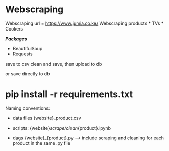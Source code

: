 # Webscraping

Webscraping url = https://www.jumia.co.ke/
Webscraping products
    * TVs
    * Cookers

***Packages***
* BeautifulSoup
* Requests


save to csv
clean and save, then upload to db

or save directly to db

# pip install -r requirements.txt

Naming conventions:
- data files
{website}_product.csv

- scripts:
{website}_scrape/clean_{product}.ipynb

- dags
{website}_{product}.py --> include scraping and cleaning for each product in the same .py file
